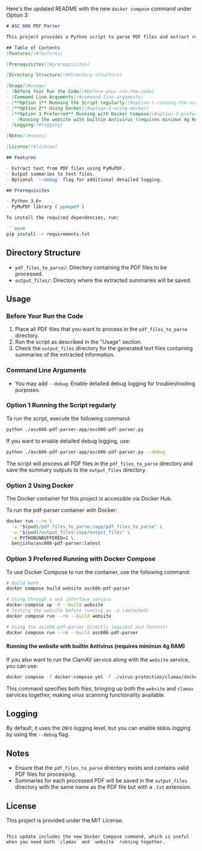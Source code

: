 Here's the updated README with the new `docker compose` command under Option 3:

```markdown
# ASC 606 PDF Parser

This project provides a Python script to parse PDF files and extract relevant information. The script processes PDF documents in a specified directory and writes the results to text files for easy reference.

## Table of Contents
[Features](#features)

[Prerequisites](#prerequisites)

[Directory Structure](#directory-structure)

[Usage](#usage)
- [Before Your Run the Code](#before-your-run-the-code)
- [Command Line Arguments](#command-line-arguments)
- [**Option 1** Running the Script regularly](#option-1-running-the-script-regularly)
- [**Option 2** Using Docker](#option-2-using-docker)
- [**Option 3 Preferred** Running with Docker Compose](#option-3-preferred-running-with-docker-compose)
  - [Running the website with builtin Antivirus (requires minimun 4g RAM)](#running-the-website-with-builtin-antivirus-requires-minimun-4g-ram)
- [Logging](#logging)

[Notes](#notes)

[License](#license)

## Features

- Extract text from PDF files using PyMuPDF.
- Output summaries to text files.
- Optional `--debug` flag for additional detailed logging.

## Prerequisites

- Python 3.6+
- PyMuPDF library (`pymupdf`)

To install the required dependencies, run:

```bash
pip install -r requirements.txt
```

## Directory Structure

- `pdf_files_to_parse/`: Directory containing the PDF files to be processed.
- `output_files/`: Directory where the extracted summaries will be saved.

## Usage

### Before Your Run the Code

1. Place all PDF files that you want to process in the `pdf_files_to_parse` directory.
2. Run the script as described in the "Usage" section.
3. Check the `output_files` directory for the generated text files containing summaries of the extracted information.

### Command Line Arguments

- You may add `--debug`: Enable detailed debug logging for troubleshooting purposes.

### **Option 1** Running the Script regularly

To run the script, execute the following command:

```bash
python ./asc606-pdf-parser-app/asc606-pdf-parser.py
```

If you want to enable detailed debug logging, use:

```bash
python ./asc606-pdf-parser-app/asc606-pdf-parser.py --debug
```

The script will process all PDF files in the `pdf_files_to_parse` directory and save the summary outputs to the `output_files` directory.

### **Option 2** Using Docker

The Docker container for this project is accessible via Docker Hub.

To run the pdf-parser container with Docker:

```bash
docker run --rm \
  -v "$(pwd)/pdf_files_to_parse:/app/pdf_files_to_parse" \
  -v "$(pwd)/output_files:/app/output_files" \
  -e PYTHONUNBUFFERED=1 \
  benjisho/asc606-pdf-parser:latest
```

### **Option 3 Preferred** Running with Docker Compose

To use Docker Compose to run the container, use the following command:

```bash
# Build both 
docker compose build website asc606-pdf-parser

# Using through a web interface service
docker-compose up -d --build website
# Testing the website before running as -d (detached)
docker compose run --rm --build website

# Using the asc606-pdf-parser directly (easiest and fastest)
docker compose run --rm --build asc606-pdf-parser
```

#### Running the website with builtin Antivirus (requires minimun 4g RAM)
If you also want to run the ClamAV service along with the `website` service, you can use:

```bash
docker compose -f docker-compose.yml -f ./virus-protection/clamav/docker-compose.clamav.yml up --build website clamav
```

This command specifies both files, bringing up both the `website` and `clamav` services together, making virus scanning functionality available.

## Logging

By default, it uses the `INFO` logging level, but you can enable `DEBUG` logging by using the `--debug` flag.

## Notes

- Ensure that the `pdf_files_to_parse` directory exists and contains valid PDF files for processing.
- Summaries for each processed PDF will be saved in the `output_files` directory with the same name as the PDF file but with a `.txt` extension.

## License

This project is provided under the MIT License.
```

This update includes the new Docker Compose command, which is useful when you need both `clamav` and `website` running together.